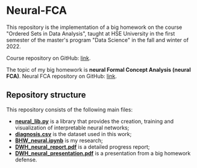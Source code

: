 # Neural-FCA

This repository is the implementation of a big homework on the course "Ordered Sets in Data Analysis", taught at HSE University in the first semester of the master's program "Data Science" in the fall and winter of 2022.

Course repository on GitHub: [link](https://github.com/EgorDudyrev/OSDA_course).

The topic of my big homework is **neural Formal Concept Analysis (neural FCA)**. Neural FCA repository on GitHub: [link](https://github.com/EgorDudyrev/OSDA_course/tree/Autumn_2022/neural_fca).

## Repository structure

This repository consists of the following main files:
* [**neural_lib.py**](https://github.com/thecrazymage/Neural-FCA/blob/main/source/neural_lib.py) is a library that provides the creation, training and visualization of interpretable neural networks;
* [**diagnosis.csv**](https://github.com/thecrazymage/Neural-FCA/blob/main/dataset/diagnosis.csv) is the dataset used in this work;
* [**BHW_neural.ipynb**](https://github.com/thecrazymage/Neural-FCA/blob/main/source/BHW_neural.ipynb) is my research;
* [**DWH_neural_report.pdf**](https://github.com/thecrazymage/Neural-FCA/blob/main/docs/DWH_neural_report.pdf) is a detailed progress report;
* [**DWH_neural_presentation.pdf**](https://github.com/thecrazymage/Neural-FCA/blob/main/docs/DWH_neural_presentation.pdf) is a presentation from a big homework defense.